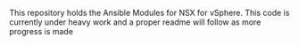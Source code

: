 This repository holds the Ansible Modules for NSX for vSphere.
This code is currently under heavy work and a proper readme will follow as more progress is made